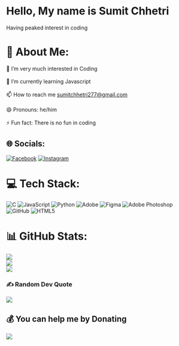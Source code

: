 # Hello, My name is Sumit Chhetri
Having peaked interest in coding

# 💫 About Me:
👀 I’m very much interested in Coding<br><br>🌱 I’m currently learning Javascript<br><br>📫 How to reach me sumitchhetri277@gmail.com<br><br>😄 Pronouns: he/him<br><br>⚡ Fun fact: There is no fun in coding


## 🌐 Socials:
[![Facebook](https://img.shields.io/badge/Facebook-%231877F2.svg?logo=Facebook&logoColor=white)](https://facebook.com/SumitChhetri) [![Instagram](https://img.shields.io/badge/Instagram-%23E4405F.svg?logo=Instagram&logoColor=white)](https://instagram.com/SumitChhetri277) 

# 💻 Tech Stack:
![C](https://img.shields.io/badge/c-%2300599C.svg?style=for-the-badge&logo=c&logoColor=white) ![JavaScript](https://img.shields.io/badge/javascript-%23323330.svg?style=for-the-badge&logo=javascript&logoColor=%23F7DF1E) ![Python](https://img.shields.io/badge/python-3670A0?style=for-the-badge&logo=python&logoColor=ffdd54) ![Adobe](https://img.shields.io/badge/adobe-%23FF0000.svg?style=for-the-badge&logo=adobe&logoColor=white) ![Figma](https://img.shields.io/badge/figma-%23F24E1E.svg?style=for-the-badge&logo=figma&logoColor=white) ![Adobe Photoshop](https://img.shields.io/badge/adobe%20photoshop-%2331A8FF.svg?style=for-the-badge&logo=adobe%20photoshop&logoColor=white) ![GitHub](https://img.shields.io/badge/github-%23121011.svg?style=for-the-badge&logo=github&logoColor=white) ![HTML5](https://img.shields.io/badge/html5-%23E34F26.svg?style=for-the-badge&logo=html5&logoColor=white)
# 📊 GitHub Stats:
![](https://github-readme-stats.vercel.app/api?username=JurgenHonest&theme=dark&hide_border=false&include_all_commits=true&count_private=true)<br/>
![](https://github-readme-streak-stats.herokuapp.com/?user=JurgenHonest&theme=dark&hide_border=false)<br/>
![](https://github-readme-stats.vercel.app/api/top-langs/?username=JurgenHonest&theme=dark&hide_border=false&include_all_commits=true&count_private=true&layout=compact)

### ✍️ Random Dev Quote
![](https://quotes-github-readme.vercel.app/api?type=vetical&theme=radical)



  ## 💰 You can help me by Donating
  [![](https://visitcount.itsvg.in/api?id=SumitChhetri277&label=Donate%20me&color=2&icon=0&pretty=true&width=100&height=50)](https://visitcount.itsvg.in)

  


<!-- Proudly created with GPRM ( https://gprm.itsvg.in ) -->

